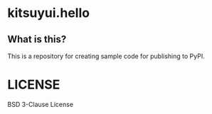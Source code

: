 # kitsuyui.hello

## What is this?

This is a repository for creating sample code for publishing to PyPI.

# LICENSE

BSD 3-Clause License
